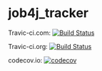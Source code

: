 # job4j_tracker

Travic-ci.com:
[![Build Status](https://travis-ci.com/ShaDar-ru/job4j_tracker.svg?branch=master)](https://travis-ci.com/ShaDar-ru/job4j_tracker)

Travic-ci.org:
[![Build Status](https://travis-ci.org/ShaDar-ru/job4j_tracker.svg?branch=master)](https://travis-ci.org/ShaDar-ru/job4j_tracker)

codecov.io:
[![codecov](https://codecov.io/gh/ShaDar-ru/job4j_tracker/branch/master/graph/badge.svg)](https://codecov.io/gh/ShaDar-ru/job4j_tracker)


